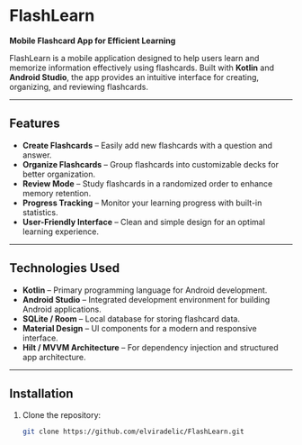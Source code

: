 # FlashLearn  
**Mobile Flashcard App for Efficient Learning**

FlashLearn is a mobile application designed to help users learn and memorize information effectively using flashcards. Built with **Kotlin** and **Android Studio**, the app provides an intuitive interface for creating, organizing, and reviewing flashcards.

---

## Features  

- **Create Flashcards** – Easily add new flashcards with a question and answer.  
- **Organize Flashcards** – Group flashcards into customizable decks for better organization.  
- **Review Mode** – Study flashcards in a randomized order to enhance memory retention.  
- **Progress Tracking** – Monitor your learning progress with built-in statistics.  
- **User-Friendly Interface** – Clean and simple design for an optimal learning experience.  

---

## Technologies Used  

- **Kotlin** – Primary programming language for Android development.  
- **Android Studio** – Integrated development environment for building Android applications.  
- **SQLite / Room** – Local database for storing flashcard data.  
- **Material Design** – UI components for a modern and responsive interface.  
- **Hilt / MVVM Architecture** – For dependency injection and structured app architecture.  

---

## Installation  

1. Clone the repository:  
   ```bash
   git clone https://github.com/elviradelic/FlashLearn.git
